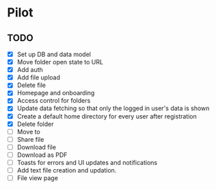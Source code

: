 # Pilot

## TODO

- [x] Set up DB and data model
- [x] Move folder open state to URL
- [x] Add auth
- [x] Add file upload
- [x] Delete file
- [x] Homepage and onboarding
- [x] Access control for folders
- [x] Update data fetching so that only the logged in user's data is shown
- [x] Create a default home directory for every user after registration
- [x] Delete folder
- [ ] Move to
- [ ] Share file
- [ ] Download file
- [ ] Download as PDF
- [ ] Toasts for errors and UI updates and notifications
- [ ] Add text file creation and updation.
- [ ] File view page
